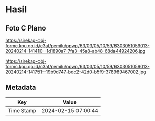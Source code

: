 # Hasil

## Foto C Plano

https://sirekap-obj-formc.kpu.go.id/c3af/pemilu/ppwp/63/03/05/10/59/6303051059013-20240214-141410--1d1890a7-7fa3-45a8-ab48-68da44924206.jpg

https://sirekap-obj-formc.kpu.go.id/c3af/pemilu/ppwp/63/03/05/10/59/6303051059013-20240214-141751--19b9d747-bdc2-42d0-b5f9-378989467002.jpg


## Metadata

| Key        | Value               |
| ---------- | ------------------- |
| Time Stamp | 2024-02-15 07:00:44 |



